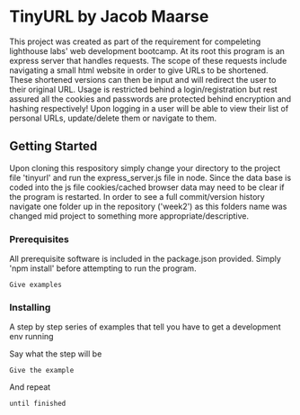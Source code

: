 # TinyURL by Jacob Maarse

This project was created as part of the requirement for compeleting lighthouse labs' web development bootcamp. At its root this program is an express server that handles requests. The scope of these requests include navigating a small html website in order to give URLs to be shortened. These shortened versions can then be input and will redirect the user to their original URL. Usage is restricted behind a login/registration but rest assured all the cookies and passwords are protected behind encryption and hashing respectively! Upon logging in a user will be able to view their list of personal URLs, update/delete them or navigate to them.

## Getting Started

Upon cloning this respository simply change your directory to the project file 'tinyurl' and run the express_server.js file in node. Since the data base is coded into the js file cookies/cached browser data may need to be clear if the program is restarted. In order to see a full commit/version history navigate one folder up in the repository ('week2') as this folders name was changed mid project to something more appropriate/descriptive.

### Prerequisites

All prerequisite software is included in the package.json provided. Simply 'npm install' before attempting to run the program.

```
Give examples
```

### Installing

A step by step series of examples that tell you have to get a development env running

Say what the step will be

```
Give the example
```

And repeat

```
until finished
```